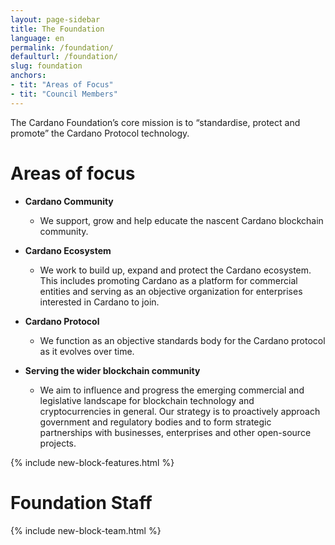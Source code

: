 ```yaml
---
layout: page-sidebar
title: The Foundation
language: en
permalink: /foundation/
defaulturl: /foundation/
slug: foundation
anchors:
- tit: "Areas of Focus"
- tit: "Council Members"
---
```


The Cardano Foundation’s core mission is to “standardise, protect and promote” the Cardano Protocol technology.

# Areas of focus

* **Cardano Community**
  * We support, grow and help educate the nascent Cardano blockchain community.

* **Cardano Ecosystem**
  * We work to build up, expand and protect the Cardano ecosystem. This includes promoting Cardano as a platform for commercial entities and serving as an objective organization for enterprises interested in Cardano to join.

* **Cardano Protocol**
  * We function as an objective standards body for the Cardano protocol as it evolves over time.

* **Serving the wider blockchain community**
  * We aim to influence and progress the emerging commercial and legislative landscape for blockchain technology and cryptocurrencies in general. Our strategy is to proactively approach government and regulatory bodies and to form strategic partnerships with businesses, enterprises and other open-source projects.

{% include new-block-features.html %}

# Foundation Staff

{% include new-block-team.html %}

